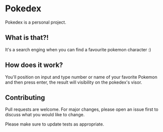 # Pokedex

Pokedex is a personal project.

## What is that?!

It's a search enging when you can find a favourite pokemon character :)

## How does it work?

You'll position on input and type number or name of your favorite Pokemon and then press enter, the result will visibility on the pokedex's visor.

## Contributing
Pull requests are welcome. For major changes, please open an issue first to discuss what you would like to change.

Please make sure to update tests as appropriate.

